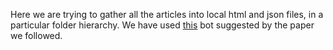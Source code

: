 Here we are trying to gather all the articles into local html and json files, in a particular folder hierarchy.
We have used [this](https://github.com/euagendas/semeval_8_2022_ia_downloader) bot suggested by the paper we followed.
